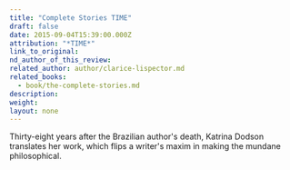 ```yaml
---
title: "Complete Stories TIME"
draft: false
date: 2015-09-04T15:39:00.000Z
attribution: "*TIME*"
link_to_original:
nd_author_of_this_review:
related_author: author/clarice-lispector.md
related_books:
  - book/the-complete-stories.md
description:
weight:
layout: none
---
```

Thirty-eight years after the Brazilian author's death, Katrina Dodson translates her work, which flips a writer's maxim in making the mundane philosophical.

